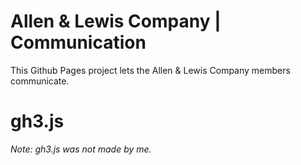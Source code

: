 # Allen & Lewis Company | Communication
This Github Pages project lets the Allen & Lewis Company members communicate.
# gh3.js
<em>Note: gh3.js was not made by me.</em>
